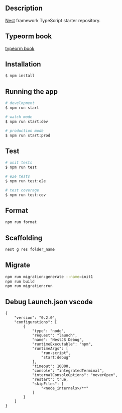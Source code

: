 ## Description

[Nest](https://github.com/nestjs/nest) framework TypeScript starter repository.

## Typeorm book
[typeorm book](https://orkhan.gitbook.io/typeorm/docs/active-record-data-mapper)

## Installation

```bash
$ npm install
```

## Running the app

```bash
# development
$ npm run start

# watch mode
$ npm run start:dev

# production mode
$ npm run start:prod
```

## Test

```bash
# unit tests
$ npm run test

# e2e tests
$ npm run test:e2e

# test coverage
$ npm run test:cov
```

## Format

```bash
npm run format
```

## Scaffolding

```bash
nest g res folder_name
```

## Migrate
```bash
npm run migration:generate --name=init1
npm run build
npm run migration:run
```

## Debug Launch.json vscode
```
{
    "version": "0.2.0",
    "configurations": [
        {
            "type": "node",
            "request": "launch",
            "name": "NestJS Debug",
            "runtimeExecutable": "npm",
            "runtimeArgs": [
                "run-script",
                "start:debug"
            ],
            "timeout": 10000,
            "console": "integratedTerminal",
            "internalConsoleOptions": "neverOpen",
            "restart": true,
            "skipFiles": [
                "<node_internals>/**"
            ]
        }
    ]
}
```
